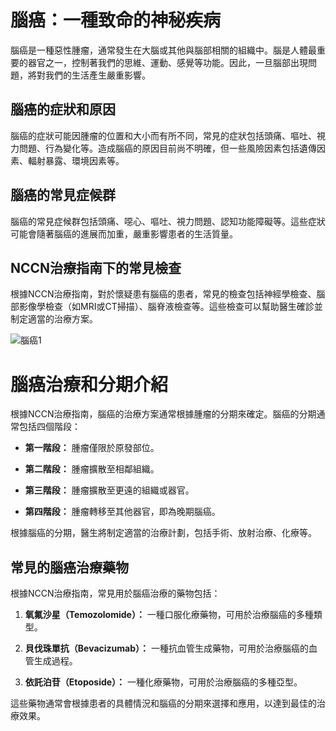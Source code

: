 # 腦癌：一種致命的神秘疾病
腦癌是一種惡性腫瘤，通常發生在大腦或其他與腦部相關的組織中。腦是人體最重要的器官之一，控制著我們的思維、運動、感覺等功能。因此，一旦腦部出現問題，將對我們的生活產生嚴重影響。
## 腦癌的症狀和原因
腦癌的症狀可能因腫瘤的位置和大小而有所不同，常見的症狀包括頭痛、嘔吐、視力問題、行為變化等。造成腦癌的原因目前尚不明確，但一些風險因素包括遺傳因素、輻射暴露、環境因素等。
## 腦癌的常見症候群
腦癌的常見症候群包括頭痛、噁心、嘔吐、視力問題、認知功能障礙等。這些症狀可能會隨著腦癌的進展而加重，嚴重影響患者的生活質量。
## NCCN治療指南下的常見檢查
根據NCCN治療指南，對於懷疑患有腦癌的患者，常見的檢查包括神經學檢查、腦部影像學檢查（如MRI或CT掃描）、腦脊液檢查等。這些檢查可以幫助醫生確診並制定適當的治療方案。

![腦癌1](/images/106465.jpg)

# 腦癌治療和分期介紹
根據NCCN治療指南，腦癌的治療方案通常根據腫瘤的分期來確定。腦癌的分期通常包括四個階段：
- **第一階段：** 腫瘤僅限於原發部位。
- **第二階段：** 腫瘤擴散至相鄰組織。
- **第三階段：** 腫瘤擴散至更遠的組織或器官。
- **第四階段：** 腫瘤轉移至其他器官，即為晚期腦癌。
根據腦癌的分期，醫生將制定適當的治療計劃，包括手術、放射治療、化療等。
## 常見的腦癌治療藥物
根據NCCN治療指南，常見用於腦癌治療的藥物包括：
1. **氧氟沙星（Temozolomide）：** 一種口服化療藥物，可用於治療腦癌的多種類型。
2. **貝伐珠單抗（Bevacizumab）：** 一種抗血管生成藥物，可用於治療腦癌的血管生成過程。
3. **依託泊苷（Etoposide）：** 一種化療藥物，可用於治療腦癌的多種亞型。
這些藥物通常會根據患者的具體情況和腦癌的分期來選擇和應用，以達到最佳的治療效果。